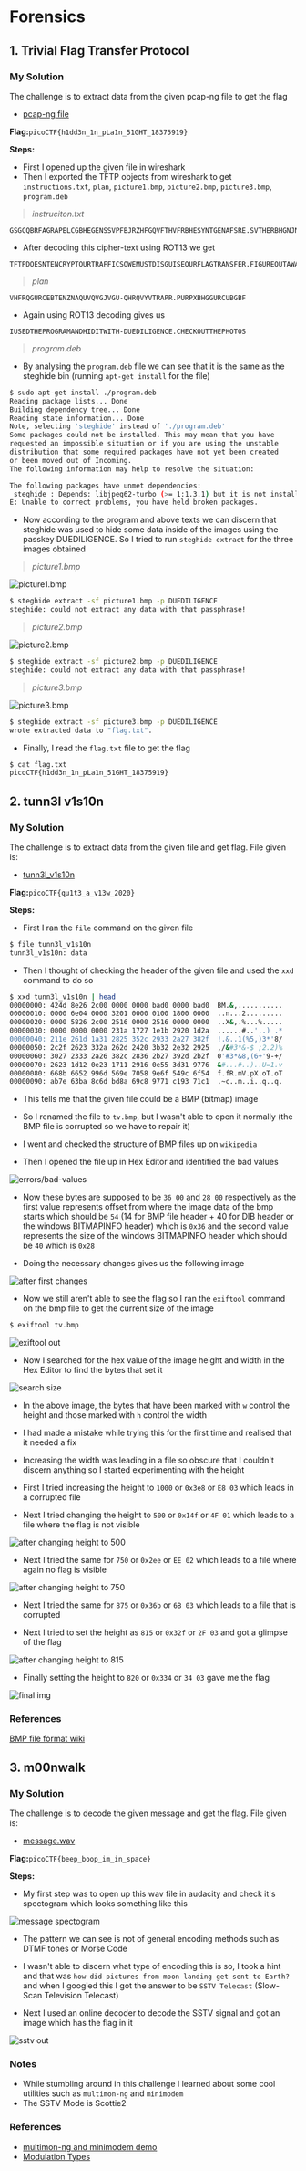 # Forensics

## 1. Trivial Flag Transfer Protocol

### My Solution

The challenge is to extract data from the given pcap-ng file to get the flag

- [pcap-ng file](./tftp/tftp.pcapng)

**Flag:**`picoCTF{h1dd3n_1n_pLa1n_51GHT_18375919}`

**Steps:**

- First I opened up the given file in wireshark
- Then I exported the TFTP objects from wireshark to get `instructions.txt`, `plan`, `picture1.bmp`, `picture2.bmp`, `picture3.bmp`, `program.deb`

> _instruciton.txt_
```text
GSGCQBRFAGRAPELCGBHEGENSSVPFBJRZHFGQVFTHVFRBHESYNTGENAFSRE.SVTHERBHGNJNLGBUVQRGURSYNTNAQVJVYYPURPXONPXSBEGURCYNA
```

- After decoding this cipher-text using ROT13 we get

```text
TFTPDOESNTENCRYPTOURTRAFFICSOWEMUSTDISGUISEOURFLAGTRANSFER.FIGUREOUTAWAYTOHIDETHEFLAGANDIWILLCHECKBACKFORTHEPLAN
```

> _plan_
```text
VHFRQGURCEBTENZNAQUVQVGJVGU-QHRQVYVTRAPR.PURPXBHGGURCUBGBF
```

- Again using ROT13 decoding gives us

```text
IUSEDTHEPROGRAMANDHIDITWITH-DUEDILIGENCE.CHECKOUTTHEPHOTOS
```

> _program.deb_

- By analysing the `program.deb` file we can see that it is the same as the steghide bin (running `apt-get install` for the file)

```bash
$ sudo apt-get install ./program.deb
Reading package lists... Done
Building dependency tree... Done
Reading state information... Done
Note, selecting 'steghide' instead of './program.deb'
Some packages could not be installed. This may mean that you have
requested an impossible situation or if you are using the unstable
distribution that some required packages have not yet been created
or been moved out of Incoming.
The following information may help to resolve the situation:

The following packages have unmet dependencies:
 steghide : Depends: libjpeg62-turbo (>= 1:1.3.1) but it is not installable
E: Unable to correct problems, you have held broken packages.
```

- Now according to the program and above texts we can discern that steghide was used to hide some data inside of the images using the passkey DUEDILIGENCE. So I tried to run `steghide extract` for the three images obtained

> _picture1.bmp_

![picture1.bmp](./tftp/picture1.bmp)

```bash
$ steghide extract -sf picture1.bmp -p DUEDILIGENCE
steghide: could not extract any data with that passphrase!
```

> _picture2.bmp_

![picture2.bmp](./tftp/picture2.bmp)

```bash
$ steghide extract -sf picture2.bmp -p DUEDILIGENCE
steghide: could not extract any data with that passphrase!
```

> _picture3.bmp_

![picture3.bmp](./tftp/picture3.bmp)

```bash
$ steghide extract -sf picture3.bmp -p DUEDILIGENCE
wrote extracted data to "flag.txt".
```

- Finally, I read the `flag.txt` file to get the flag

```bash
$ cat flag.txt
picoCTF{h1dd3n_1n_pLa1n_51GHT_18375919}
```

## 2. tunn3l v1s10n

### My Solution

The challenge is to extract data from the given file and get flag. File given is:

- [tunn3l_v1s10n](./tunn3lv1s10n/tunn3l_v1s10n)

**Flag:**`picoCTF{qu1t3_a_v13w_2020}`

**Steps:**

- First I ran the `file` command on the given file 

```bash
$ file tunn3l_v1s10n
tunn3l_v1s10n: data
```

- Then I thought of checking the header of the given file and used the `xxd` command to do so

```bash
$ xxd tunn3l_v1s10n | head
00000000: 424d 8e26 2c00 0000 0000 bad0 0000 bad0  BM.&,...........
00000010: 0000 6e04 0000 3201 0000 0100 1800 0000  ..n...2.........
00000020: 0000 5826 2c00 2516 0000 2516 0000 0000  ..X&,.%...%.....
00000030: 0000 0000 0000 231a 1727 1e1b 2920 1d2a  ......#..'..) .*
00000040: 211e 261d 1a31 2825 352c 2933 2a27 382f  !.&..1(%5,)3*'8/
00000050: 2c2f 2623 332a 262d 2420 3b32 2e32 2925  ,/&#3*&-$ ;2.2)%
00000060: 3027 2333 2a26 382c 2836 2b27 392d 2b2f  0'#3*&8,(6+'9-+/
00000070: 2623 1d12 0e23 1711 2916 0e55 3d31 9776  &#...#..)..U=1.v
00000080: 668b 6652 996d 569e 7058 9e6f 549c 6f54  f.fR.mV.pX.oT.oT
00000090: ab7e 63ba 8c6d bd8a 69c8 9771 c193 71c1  .~c..m..i..q..q.
```

- This tells me that the given file could be a BMP (bitmap) image

- So I renamed the file to `tv.bmp`, but I wasn't able to open it normally (the BMP file is corrupted so we have to repair it)

- I went and checked the structure of BMP files up on `wikipedia`

- Then I opened the file up in Hex Editor and identified the bad values

![errors/bad-values](./tunn3lv1s10n/errors.png "bad-values")

- Now these bytes are supposed to be `36 00` and `28 00` respectively as the first value represents offset from where the image data of the bmp starts which should be `54` (14 for BMP file header + 40 for DIB header or the windows BITMAPINFO header) which is `0x36` and the second value represents the size of the windows BITMAPINFO header which should be `40` which is `0x28`

- Doing the necessary changes gives us the following image

![after first changes](./tunn3lv1s10n/tv-1.bmp "after first changes")

- Now we still aren't able to see the flag so I ran the `exiftool` command on the bmp file to get the current size of the image

```bash
$ exiftool tv.bmp
```
![exiftool out](./tunn3lv1s10n/exiftool.png "exiftool out")

- Now I searched for the hex value of the image height and width in the Hex Editor to find the bytes that set it

![search size](./tunn3lv1s10n/search.png "bytes contolling size")

- In the above image, the bytes that have been marked with `w` control the height and those marked with `h` control the width

- I had made a mistake while trying this for the first time and realised that it needed a fix

- Increasing the width was leading in a file so obscure that I couldn't discern anything so I started experimenting with the height

- First I tried increasing the height to `1000` or `0x3e8` or `E8 03` which leads in a corrupted file

- Next I tried changing the height to `500` or `0x14f` or `4F 01` which leads to a file where the flag is not visible

![after changing height to 500](./tunn3lv1s10n/tv-2.bmp "after changing height to 500")

- Next I tried the same for `750` or `0x2ee` or `EE 02` which leads to a file where again no flag is visible

![after changing height to 750](./tunn3lv1s10n/tv-3.bmp "after changing height to 750")

- Next I tried the same for `875` or `0x36b` or `6B 03` which leads to a file that is corrupted

- Next I tried to set the height as `815` or `0x32f` or `2F 03` and got a glimpse of the flag

![after changing height to 815](./tunn3lv1s10n/tv-4.bmp "after changing height to 815")

- Finally setting the height to `820` or `0x334` or `34 03` gave me the flag

![final img](./tunn3lv1s10n/tv.bmp "final img")

### References
[BMP file format wiki](https://en.wikipedia.org/wiki/BMP_file_format)

## 3. m00nwalk

### My Solution

The challenge is to decode the given message and get the flag. File given is:

- [message.wav](./m00nwalk/message.wav)

**Flag:**`picoCTF{beep_boop_im_in_space}`

**Steps:**

- My first step was to open up this wav file in audacity and check it's spectogram which looks something like this 

![message spectogram](./m00nwalk/spectogram.png "message spectogram")

- The pattern we can see is not of general encoding methods such as DTMF tones or Morse Code

- I wasn't able to discern what type of encoding this is so, I took a hint and that was `how did pictures from moon landing get sent to Earth?` and when I googled this I got the answer to be `SSTV Telecast` (Slow-Scan Television Telecast)

- Next I used an online decoder to decode the SSTV signal and got an image which has the flag in it

![sstv out](./m00nwalk/sstv.png "sstv out")

### Notes

- While stumbling around in this challenge I learned about some cool utilities such as `multimon-ng` and `minimodem`
- The SSTV Mode is Scottie2

### References

- [multimon-ng and minimodem demo](https://www.youtube.com/watch?v=tKNNnbgoGdI)
- [Modulation Types](https://www.youtube.com/watch?v=c3eMoHuPRy0)
